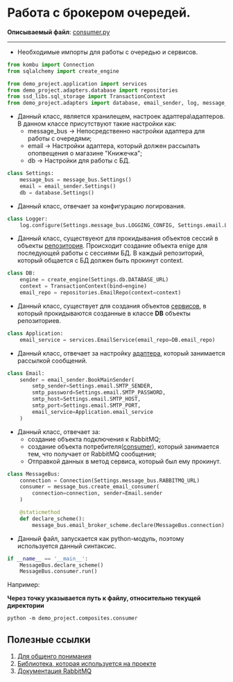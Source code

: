 # Работа с брокером очередей.


**Описываемый файл**: [consumer.py](../../../../../components/backend/demo_project/composites/consumer.py)

---

* Необходимые импорты для работы с очередью и сервисов. 
```python
from kombu import Connection
from sqlalchemy import create_engine

from demo_project.application import services
from demo_project.adapters.database import repositories
from ssd_libs.sql_storage import TransactionContext
from demo_project.adapters import database, email_sender, log, message_bus
```

* Данный класс, является хранилещем, настроек адаптера\адаптеров. В данном классе присутствуют такие настройки как:
    - message_bus -> Непосредственно настройки адаптера для работы с очередями;
    - email -> Настройки адаптера, который должен рассылать опопвещения о магазине "Книжечка";
    - db -> Настройки для работы с БД.
```python
class Settings:
    message_bus = message_bus.Settings()
    email = email_sender.Settings()
    db = database.Settings()
```


* Данный класс, отвечает за конфигурацию логирования.
```python
class Logger:
    log.configure(Settings.message_bus.LOGGING_CONFIG, Settings.email.LOGGING_CONFIG)
```


* Данный класс, существуеют для прокидывания объектов сессий в объекты [репозитория](../adapters/database/repositories.md). Происходит создание объекта enige для последующей работы с сессиями БД. В каждый репозиторий, который общается с БД должен быть прокинут context.
```python
class DB:
    engine = create_engine(Settings.db.DATABASE_URL)
    context = TransactionContext(bind=engine)
    email_repo = repositories.EmailRepo(context=context)
```


* Данный класс, существует для создания объектов [сервисов](../application/services.md), в который прокидываются созданные в классе **DB** объекты репозиториев.
```python
class Application:
    email_service = services.EmailService(email_repo=DB.email_repo)
```


* Данный класс, отвечает за настройку [адаптера](../adapters/email_sender/sender.md), который занимается рассылкой сообщений.
```python
class Email:
    sender = email_sender.BookMainSender(
        smtp_sender=Settings.email.SMTP_SENDER,
        smtp_password=Settings.email.SMTP_PASSWORD,
        smtp_host=Settings.email.SMTP_HOST,
        smtp_port=Settings.email.SMTP_PORT,
        email_service=Application.email_service
    )
```


* Данный класс, отвечает за:
    - создание объекта подключения к RabbitMQ;
    - создание объекта потребителя([consumer](../adapters/message_bus/consumers.md)), который занимается тем, что получает от RabbitMQ сообщения;
    - Отправкой данных в метод сервиса, который был ему прокинут.
```python
class MessageBus:
    connection = Connection(Settings.message_bus.RABBITMQ_URL)
    consumer = message_bus.create_email_consumer(
        connection=connection, sender=Email.sender
    )

    @staticmethod
    def declare_scheme():
        message_bus.email_broker_scheme.declare(MessageBus.connection)
```


* Данный файл, запускается как python-модуль, поэтому используется данный синтаксис.
```python
if __name__ == '__main__':
    MessageBus.declare_scheme()
    MessageBus.consumer.run()
```

Например:

**Через точку указывается путь к файлу, относительно текущей директории**

```python -m demo_project.composites.consumer```

## Полезные ссылки
1. [Для общенго понимания](https://habr.com/ru/articles/434510/)
2. [Библиотека, которая используется на проекте](https://docs.celeryq.dev/projects/kombu/en/stable/reference/kombu.html)
3. [Документация RabbitMQ](https://www.rabbitmq.com/documentation.html)